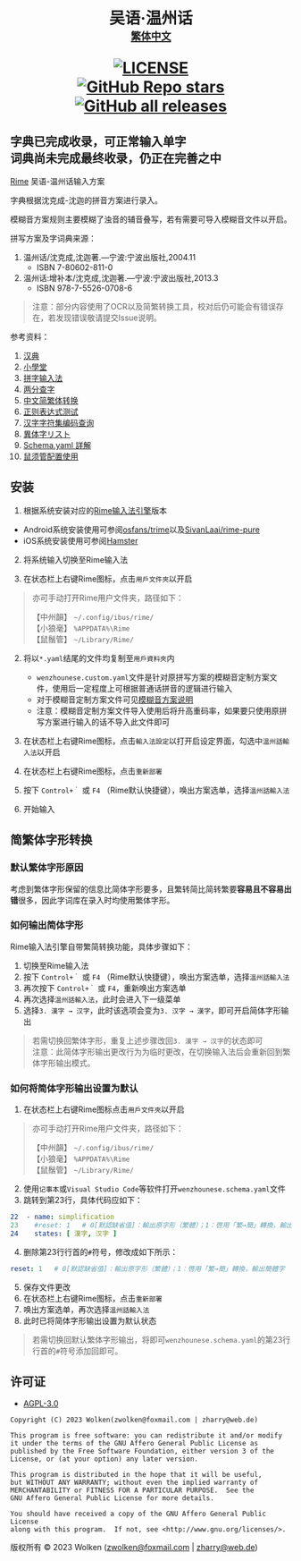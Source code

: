 <h1 align="center">吴语·温州话<a rel="繁体中文" href="/README.md"><br><font size="4">繁体中文</font></a><br>

[![LICENSE](https://img.shields.io/badge/license-AGPL3.0-blue?style=for-the-badge)](https://github.com/ZWolken/rime-wenzhounese/blob/main/LICENSE)<br>
[![GitHub Repo stars](https://img.shields.io/github/stars/ZWolken/rime-wenzhounese?style=for-the-badge)](https://github.com/ZWolken/rime-wenzhounese)
[![GitHub all releases](https://img.shields.io/github/downloads/ZWolken/rime-wenzhounese/total?style=for-the-badge)](https://github.com/ZWolken/rime-wenzhounese/releases)

## 字典已完成收录，可正常输入单字<br>词典尚未完成最终收录，仍正在完善之中

[Rime](https://rime.im) 吴语-温州话输入方案

字典根据沈克成-沈迦的拼音方案进行录入。

模糊音方案规则主要模糊了浊音的辅音叠写，若有需要可导入模糊音文件以开启。

拼写方案及字词典来源：
1.	温州话/沈克成,沈迦著.—宁波:宁波出版社,2004.11
	- ISBN 7-80602-811-0
2.	温州话:增补本/沈克成,沈迦著.—宁波:宁波出版社,2013.3
	- ISBN 978-7-5526-0708-6
> 注意：部分内容使用了OCR以及简繁转换工具，校对后仍可能会有错误存在，若发现错误敬请提交Issue说明。

参考资料：
1.	[汉典](https://www.zdic.net/)
2.	[小學堂](https://xiaoxue.iis.sinica.edu.tw/ccdb)
3.	[拼字输入法](https://hanzi.unihan.com.cn/PinZi)
4.	[两分查字](http://zisea.com/zslf.htm)
5.	[中文简繁体转换](https://tool.lu/zhconvert/)
6.	[正则表达式测试](https://regexr-cn.com/)
7.	[汉字字符集编码查询](https://www.qqxiuzi.cn/bianma/zifuji.php)
8.	[異体字リスト](https://www.tobunken.go.jp/archives/%E7%95%B0%E4%BD%93%E5%AD%97%E3%83%AA%E3%82%B9%E3%83%88/)
9.	[Schema.yaml 詳解](https://github.com/LEOYoon-Tsaw/Rime_collections/blob/master/Rime_description.md)
10.	[鼠须管配置使用](https://blog.isteed.cc/post/squirrel-customization-2022/)

## 安装

1.	根据系统安装对应的[Rime输入法引擎](https://rime.im/download/)版本

-	Android系统安装使用可参阅[osfans/trime](https://github.com/osfans/trime)以及[SivanLaai/rime-pure](https://github.com/SivanLaai/rime-pure)
-	iOS系统安装使用可参阅[Hamster](https://github.com/imfuxiao/Hamster)

2.	将系统输入切换至Rime输入法

3.	在状态栏上右键Rime图标，点击`用戶文件夾`以开启
> 亦可手动打开Rime用户文件夹，路径如下：
>
> 【中州韻】 `~/.config/ibus/rime/`<br>
> 【小狼毫】 `%APPDATA%\Rime`<br>
> 【鼠鬚管】 `~/Library/Rime/`

2.	将以`*.yaml`结尾的文件均复制至`用戶資料夾`内

	-	`wenzhounese.custom.yaml`文件是针对原拼写方案的模糊音定制方案文件，使用后一定程度上可根据普通话拼音的逻辑进行输入
	-	对于模糊音定制方案文件可见[模糊音方案说明](/FuzzySoundList.md)
	-	注意：模糊音定制方案文件导入使用后将升高重码率，如果要只使用原拼写方案进行输入的话不导入此文件即可
	

3.	在状态栏上右键Rime图标，点击`輸入法設定`以打开启设定界面，勾选中`溫州話輸入法`以开启

4.	在状态栏上右键Rime图标，点击`重新部署`

5.	按下 `Control+｀` 或 `F4` （Rime默认快捷键），唤出方案选单，选择`溫州話輸入法`

6.	开始输入

## 简繁体字形转换

### 默认繁体字形原因

考虑到繁体字形保留的信息比简体字形要多，且繁转简比简转繁要**容易且不容易出错**很多，因此字词库在录入时均使用繁体字形。

### 如何输出简体字形

Rime输入法引擎自带繁简转换功能，具体步骤如下：
1.	切换至Rime输入法
2.	按下 `Control+｀` 或 `F4` （Rime默认快捷键），唤出方案选单，选择`溫州話輸入法`
3.	再次按下 `Control+｀` 或 `F4`，重新唤出方案选单
4.	再次选择`溫州話輸入法`，此时会进入下一级菜单
5.	选择`3. 漢字 → 汉字`，此时该选项会变为`3. 汉字 → 漢字`，即可开启简体字形输出
> 若需切换回繁体字形，重复上述步骤改回`3. 漢字 → 汉字`的状态即可<br>
> 注意：此简体字形输出更改行为为临时更改，在切换输入法后会重新回到繁体字形输出模式。

### 如何将简体字形输出设置为默认

1.	在状态栏上右键Rime图标点击`用戶文件夾`以开启
> 亦可手动打开Rime用户文件夹，路径如下：
>
> 【中州韻】 `~/.config/ibus/rime/`<br>
> 【小狼毫】 `%APPDATA%\Rime`<br>
> 【鼠鬚管】 `~/Library/Rime/`
2.	使用`记事本`或`Visual Studio Code`等软件打开`wenzhounese.schema.yaml`文件
3.	跳转到第23行，具体代码应如下：
```yaml
22  - name: simplification
23    #reset: 1   # 0[默認缺省值]：輸出原字形（繁體）；1：啓用「繁→簡」轉換，輸出簡體字
24    states: [ 漢字, 汉字 ]
```
4.	删除第23行行首的`#`符号，修改成如下所示：
```yaml
reset: 1   # 0[默認缺省值]：輸出原字形（繁體）；1：啓用「繁→簡」轉換，輸出簡體字
```
5.	保存文件更改
6.	在状态栏上右键Rime图标，点击`重新部署`
7.	唤出方案选单，再次选择`溫州話輸入法`
8.	此时已将简体字形输出设置为默认状态
> 若需切换回默认繁体字形输出，将即可`wenzhounese.schema.yaml`的第23行行首的`#`符号添加回即可。


## 许可证

- [AGPL-3.0](https://www.gnu.org/licenses/agpl-3.0.html)

```
Copyright (C) 2023 Wolken(zwolken@foxmail.com | zharry@web.de)

This program is free software: you can redistribute it and/or modify
it under the terms of the GNU Affero General Public License as
published by the Free Software Foundation, either version 3 of the
License, or (at your option) any later version.

This program is distributed in the hope that it will be useful,
but WITHOUT ANY WARRANTY; without even the implied warranty of
MERCHANTABILITY or FITNESS FOR A PARTICULAR PURPOSE.  See the
GNU Affero General Public License for more details.

You should have received a copy of the GNU Affero General Public License
along with this program.  If not, see <http://www.gnu.org/licenses/>.
```

版权所有 © 2023 Wolken (zwolken@foxmail.com | zharry@web.de)
